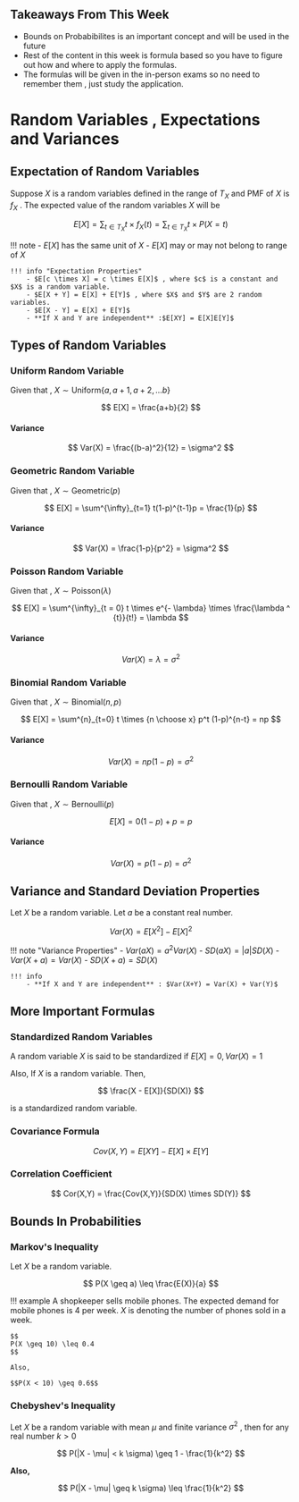 ## Takeaways From This Week
- Bounds on Probabibilites is an important concept and will be used in the future
- Rest of the content in this week is formula based so you have to figure out how and where to apply the formulas.
- The formulas will be given in the in-person exams so no need to remember them , just study the application.

# Random Variables , Expectations and Variances
## Expectation of Random Variables

Suppose $X$ is a random variables defined in the range of $T_X$ and PMF of $X$ is $f_X$ . The expected value of the random variables $X$ will be

$$
E[X] = \sum_{t \in T_X} t \times f_X(t) = \sum_{t \in T_X} t \times P(X =t)
$$


!!! note
    - $E[X]$ has the same unit of $X$
    - $E[X]$ may or may not belong to range of $X$

    !!! info "Expectation Properties"
        - $E[c \times X] = c \times E[X]$ , where $c$ is a constant and $X$ is a random variable.
        - $E[X + Y] = E[X] + E[Y]$ , where $X$ and $Y$ are 2 random variables.
        - $E[X - Y] = E[X] + E[Y]$ 
        - **If X and Y are independent** :$E[XY] = E[X]E[Y]$


## Types of Random Variables 
### Uniform Random Variable 
Given that , $X \sim \text{Uniform} \{a , a+1 , a+2 , ... b\}$

$$
E[X] = \frac{a+b}{2}
$$

#### Variance 
$$
Var(X) = \frac{(b-a)^2}{12} = \sigma^2
$$


### Geometric Random Variable
Given that , $X \sim \text{Geometric}(p)$

$$
E[X] = \sum^{\infty}_{t=1} t(1-p)^{t-1}p = \frac{1}{p}
$$

#### Variance 
$$
Var(X) = \frac{1-p}{p^2} = \sigma^2
$$


### Poisson Random Variable 
Given that , $X \sim \text{Poisson}(\lambda)$

$$
E[X] = \sum^{\infty}_{t = 0} t \times e^{- \lambda} \times \frac{\lambda ^ {t}}{t!} = \lambda
$$

#### Variance 
$$
Var(X) = \lambda = \sigma^2
$$


### Binomial Random Variable 
Given that , $X \sim \text{Binomial}(n,p)$

$$
E[X] = \sum^{n}_{t=0} t \times {n \choose x} p^t (1-p)^{n-t} = np
$$

#### Variance 
$$
Var(X) = np(1-p) = \sigma^2
$$

### Bernoulli Random Variable 
Given that , $X \sim \text{Bernoulli}(p)$

$$
E[X] = 0(1-p) + p = p
$$

#### Variance 
$$
Var(X) = p(1-p) = \sigma^2
$$



## Variance and Standard Deviation Properties 
Let $X$ be a random variable. Let $a$ be a constant real number.

$$
Var(X) = E[X^2] - E[X]^2
$$

!!! note "Variance Properties"
    - $Var(aX) = a^2Var(X)$
    - $SD(aX) = |a|SD(X)$
    - $Var(X + a) = Var(X)$
    - $SD(X + a) = SD(X)$

    !!! info
        - **If X and Y are independent** : $Var(X+Y) = Var(X) + Var(Y)$



## More Important Formulas 
### Standardized Random Variables 
A random variable $X$ is said to be standardized if $E[X] = 0 , Var(X) = 1$

Also,
If $X$ is a random variable.  Then,

$$
\frac{X - E[X]}{SD(X)}
$$

is a standardized random variable.

### Covariance Formula
$$
Cov(X,Y) = E[XY] - E[X] \times E[Y]
$$

### Correlation Coefficient 
$$
Cor(X,Y) = \frac{Cov(X,Y)}{SD(X) \times SD(Y)}
$$

## Bounds In Probabilities 
### Markov's Inequality 
Let $X$ be a random variable.

$$
P(X \geq a) \leq \frac{E(X)}{a}
$$

!!! example
    A shopkeeper sells mobile phones. The expected demand for mobile phones is 4 per week. $X$ is denoting the number of phones sold in a week.

    $$
    P(X \geq 10) \leq 0.4
    $$

    Also, 

    $$P(X < 10) \geq 0.6$$

### Chebyshev's Inequality 
Let $X$ be a random variable with mean $\mu$ and finite variance $\sigma^2$ , then for any real number $k>0$

$$
P(|X - \mu| < k \sigma) \geq 1 - \frac{1}{k^2}
$$

**Also,**

$$
P(|X - \mu| \geq k \sigma) \leq \frac{1}{k^2}
$$


